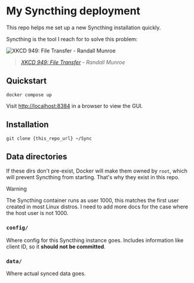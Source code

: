 # My Syncthing deployment

This repo helps me set up a new Syncthing installation quickly.

Syncthing is the tool I reach for to solve this problem:

![XKCD 949: File Transfer - Randall Munroe](https://imgs.xkcd.com/comics/file_transfer.png)

> _[XKCD 949: File Transfer](https://xkcd.com/949) - Randall Munroe_


## Quickstart

```
docker compose up
```

Visit <http://localhost:8384> in a browser to view the GUI.


## Installation

```
git clone {this_repo_url} ~/Sync
```


## Data directories

If these dirs don't pre-exist, Docker will make them owned by `root`, which will prevent
Syncthing from starting. That's why they exist in this repo.

> [!WARNING]
>
> The Syncthing container runs as user 1000, this matches the first user created in most
> Linux distros. I need to add more docs for the case where the host user is not 1000.


### `config/`

Where config for this Syncthing instance goes. Includes information like client ID, so
it **should not be committed**.


### `data/`

Where actual synced data goes.
